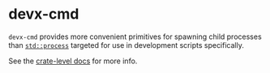 [`std::process`]: https://doc.rust-lang.org/std/process/index.html
[crate-level-docs]: https://elastio.github.io/devx/devx_cmd/index.html

# devx-cmd

`devx-cmd` provides more convenient primitives for spawning child processes
than [`std::process`] targeted for use in development scripts specifically.

See the [crate-level docs][crate-level-docs] for more info.

